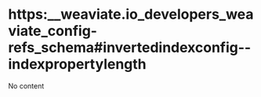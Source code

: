 # https:\_\_weaviate.io_developers_weaviate_config-refs_schema#invertedindexconfig--indexpropertylength

No content
